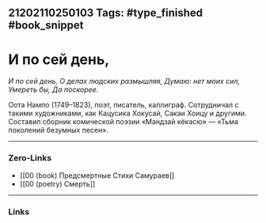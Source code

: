 21202110250103
Tags: #type_finished #book_snippet 
---
# И по сей день,

*И по сей день,
О делах людских размышляя,
Думаю: нет моих сил,
Умереть бы,
Да поскорее.*

Оота Нампо (1749–1823), поэт, писатель, каллиграф. Сотрудничал с такими художниками, как Кацусика Хокусай, Сакаи Хоицу и другими. Составил сборник комической поэзии «Мандзай кёкасю» — «Тьма поколений безумных песен». 

---
### Zero-Links
 - [[00 (book) Предсмертные Стихи Самураев]]
 - [[00 (poetry) Смерть]]
---
### Links
